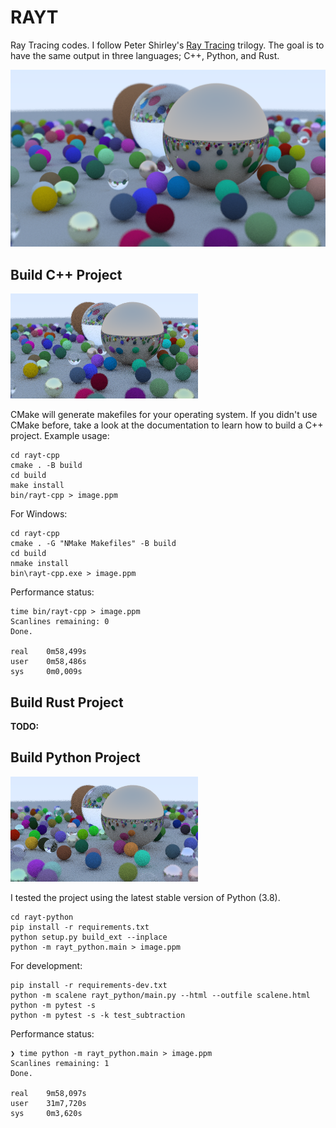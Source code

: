 # RAYT

Ray Tracing codes. I follow Peter Shirley's [Ray Tracing](https://raytracing.github.io/) trilogy. The goal is to have the same output in three languages; C++, Python, and Rust.

![](assets/image.png)

## Build C++ Project

![](assets/rayt-cpp.png)

CMake will generate makefiles for your operating system. If you didn't use CMake before, take a look at the documentation to learn how to build a C++ project. Example usage:

```
cd rayt-cpp
cmake . -B build
cd build
make install
bin/rayt-cpp > image.ppm
```

For Windows:
```
cd rayt-cpp
cmake . -G "NMake Makefiles" -B build
cd build
nmake install
bin\rayt-cpp.exe > image.ppm
```

Performance status:
```
time bin/rayt-cpp > image.ppm
Scanlines remaining: 0
Done.

real    0m58,499s
user    0m58,486s
sys     0m0,009s
```

## Build Rust Project

**TODO:**

## Build Python Project

![](assets/rayt-python.png)

I tested the project using the latest stable version of Python (3.8).

```
cd rayt-python
pip install -r requirements.txt
python setup.py build_ext --inplace
python -m rayt_python.main > image.ppm
```

For development:
```
pip install -r requirements-dev.txt
python -m scalene rayt_python/main.py --html --outfile scalene.html
python -m pytest -s
python -m pytest -s -k test_subtraction
```

Performance status:
```
❯ time python -m rayt_python.main > image.ppm
Scanlines remaining: 1
Done.

real    9m58,097s
user    31m7,720s
sys     0m3,620s
```
